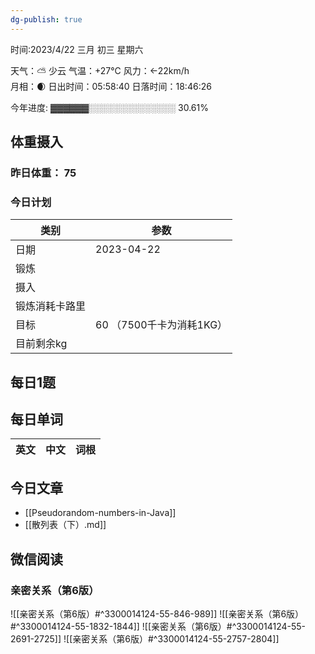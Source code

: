 ```yaml
---
dg-publish: true
---
```



时间:2023/4/22 三月 初三 星期六

天气：⛅️  少云 气温：+27°C 风力：←22km/h  
月相：🌒 日出时间：05:58:40 日落时间：18:46:26

今年进度: ▓▓▓▓▓▓░░░░░░░░░░░░░░ 30.61%

## 体重摄入

### 昨日体重： 75
### 今日计划
| 类别           | 参数                    |
| -------------- | ----------------------- |
| 日期           | 2023-04-22               |
| 锻炼           |               |
| 摄入           |  |
| 锻炼消耗卡路里 | |
| 目标           | 60      （7500千卡为消耗1KG）                |
| 目前剩余kg               |                          |



## 每日1题



## 每日单词

| 英文       | 中文       |词根|
| ---------- | ---------- | ---|


## 今日文章
- [[Pseudorandom-numbers-in-Java]]
- [[散列表（下）.md]]

## 微信阅读

<!-- start of weread -->

### 亲密关系（第6版）
![[亲密关系（第6版）#^3300014124-55-846-989]]
![[亲密关系（第6版）#^3300014124-55-1832-1844]]
![[亲密关系（第6版）#^3300014124-55-2691-2725]]
![[亲密关系（第6版）#^3300014124-55-2757-2804]]

<!-- end of weread -->

